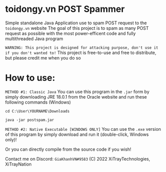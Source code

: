 # toidongy.vn POST Spammer

Simple standalone Java Application use to spam POST request to the `toidongy.vn` website
The goal of this project is to spam as many POST request as possible with the most power-efficent code and fully multithreaded Java program

`WARNING: This project is designed for attacking purpose, don't use it if you don't wanted to!`
This project is free-to-use and free to distribute, but please credit me when you do so

# How to use:
`METHOD #1: Classic Java` You can use this program in the `.jar` form by simply downloading JRE 18.0.1 from the Oracle website
and run these following commands (Windows)

`cd C:\User\YOURNAME\Downloads`

`java -jar postspam.jar`

`METHOD #2: Native Executable [WINDOWS ONLY]` You can use the `.exe` version of this program by simply download and run it (double-click, Windows only)!

Or you can directly compile from the source code if you wish!

Contact me on Discord: `GiaKhanhVN#9583`
(C) 2022 XiTrayTechnologies, XiTrayNation
